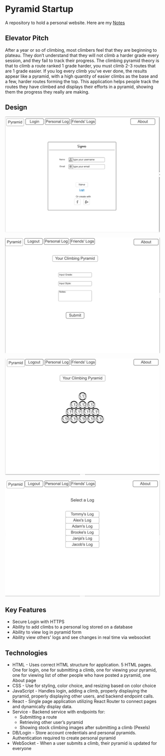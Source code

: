 # Pyramid Startup
A repository to hold a personal website.
Here are my [Notes](https://github.com/thelastbrittain/startup/blob/main/notes.md)

## Elevator Pitch
After a year or so of climbing, most climbers feel that they are beginning to plateau. They don’t understand that they will not climb a harder grade every session, and they fail to track their progress. The climbing pyramid theory is that to climb a route ranked 1 grade harder, you must climb 2-3 routes that are 1 grade easier. If you log every climb you’ve ever done, the results appear like a pyramid, with a high quantity of easier climbs as the base and a few, harder routes forming the top. This application helps people track the routes they have climbed and displays their efforts in a pyramid, showing them the progress they really are making. 

## Design
![Home Page](NotesAssets/home_page.png)

![Add Climb Page](NotesAssets/add_climb_page.png)

![Log Page](NotesAssets/log_page.png)

![List Page](NotesAssets/list_page.png)

## Key Features
- Secure Login with HTTPS
- Ability to add climbs to a personal log stored on a database
- Ability to view log in pyramid form
- Ability view others' logs and see changes in real time via websocket

## Technologies
- HTML - Uses correct HTML structure for application. 5 HTML pages. One for login, one for submitting a climb, one for viewing your pyramid, one for viewing list of other people who have posted a pyramid, one About page
- CSS - Use for styling, color choice, and resizing based on color choice
- JavaScript - Handles login, adding a climb, properly displaying the pyramid, properly displaying other users, and backend endpoint calls.
- React - Single page application utilizing React Router to connect pages and dynamically display data. 
- Service - Backend service with endpoints for:
  - Submitting a route
  - Retrieving other user’s pyramid
  - Showing stock climbing images after submitting a climb (Pexels)
- DB/Login - Store account credentials and personal pyramids. Authentication required to create personal pyramid
- WebSocket - When a user submits a climb, their pyramid is updated for everyone

